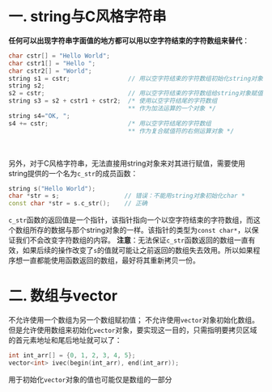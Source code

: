 # 一. string与C风格字符串
**任何可以出现字符串字面值的地方都可以用以空字符结束的字符数组来替代**：
```c++
char cstr[] = "Hello World";
char cstr1[] = "Hello ";
char cstr2[] = "World";
string s1 = cstr;                // 用以空字符结束的字符数组初始化string对象
string s2;
s2 = cstr;                       // 用以空字符结束的字符数组给string对象赋值
string s3 = s2 + cstr1 + cstr2;  /* 使用以空字符结尾的字符数组
                                 ** 作为加法运算的一个对象 */
string s4="OK, ";
s4 += cstr;                      /* 用以空字符结尾的字符数组
                                 ** 作为复合赋值符的右侧运算对象 */
```
<br/>

另外，对于C风格字符串，无法直接用string对象来对其进行赋值，需要使用string提供的一个名为`c_str`的成员函数：
```c++
string s("Hello World");
char *str = s;                  // 错误：不能用string对象初始化char *
const char *str = s.c_str();    // 正确
```
`c_str`函数的返回值是一个指针，该指针指向一个以空字符结束的字符数组，而这个数组所存的数据与那个string对象的一样。该指针的类型为`const char*`，以保证我们不会改变字符数组的内容。
**注意**：无法保证`c_str`函数返回的数组一直有效，如果后续的操作改变了`s`的值就可能让之前返回的数组失去效用。所以如果程序想一直都能使用函数返回的数组，最好将其重新拷贝一份。

# 二. 数组与vector
不允许使用一个数组为另一个数组赋初值；
不允许使用`vector`对象初始化数组。
但是允许使用数组来初始化`vector`对象，要实现这一目的，只需指明要拷贝区域的首元素地址和尾后地址就可以了：
```c++
int int_arr[] = {0, 1, 2, 3, 4, 5};
vector<int> ivec(begin(int_arr), end(int_arr));
```
用于初始化`vector`对象的值也可能仅是数组的一部分